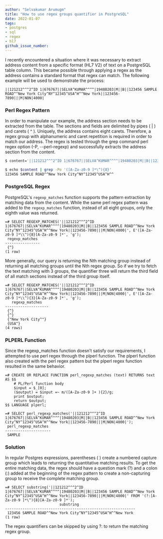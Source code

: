 ```yaml
---
author: "Selvakumar Arumugm"
title: "How to use regex groups quantifier in PostgreSQL"
date: 2022-01-07
tags:
- postgres
- sql
- regex
- hl7
github_issue_number: 
---
```


I recently encountered a situation where it was necessary to extract address content from a
specific format (HL7 V2) of text on a PostgreSQL table column. This became possible through applying a regex as the address contains a standard format that regex can match. The following example will be used to demonstrate the process: 

```
||121212^^^2^ID 1|676767||SELVA^KUMAR^^^^|19480203|M||B||123456 SAMPLE ROAD^^New York City^NY^12345^USA^H^^New York||123456-7890|||M|NON|4000|
```
### Perl Regex Pattern

In order to manipulate our example, the address section needs to be extracted from the table. The sections and fields are delimited by pipes ( | ) and carets ( ^ ). Uniquely, the address contains eight carets. Therefore, a regex group with alphanumeric and caret repetition is required in order to match our address. The regex is tested through the grep command perl regex option (-P, --perl-regexp) and successfully extracts the address section from the content.

```bash
$ content='||121212^^^2^ID 1|676767||SELVA^KUMAR^^^^|19480203|M||B||123456 SAMPLE ROAD^^New York City^NY^12345^USA^H^^New York||123456-7890|||M|NON|4000|'

$ echo $content | grep -Po '([A-Za-z0-9 ]*\^){8}'
123456 SAMPLE ROAD^^New York City^NY^12345^USA^H^^
```

### PostgreSQL Regex

PostgreSQL's `regexp_matches` function supports the pattern extraction by matching data from the content. While the same perl regex pattern was added to the `regexp_matches` function, instead of all eight groups, only the eighth value was returned. 

```postgres
=# SELECT REGEXP_MATCHES('||121212^^^2^ID 1|676767||SELVA^KUMAR^^^^|19480203|M||B||123456 SAMPLE ROAD^^New York City^NY^12345^USA^H^^New York||123456-7890|||M|NON|4000|', E'([A-Za-z0-9 ]*\\^){8}[A-Za-z0-9 ]*', 'g');
 regexp_matches 
----------------
 {^}
(1 row)
```

More generally, our query is returning the Nth matching group instead of returning all matching groups until the Nth regex group. So if we try to fetch the text matching with 3 groups, the quantifier three will return the third field of all match sections instead of the third group itself.

```postgres
=# SELECT REGEXP_MATCHES('||121212^^^2^ID 1|676767||SELVA^KUMAR^^^^|19480203|M||B||123456 SAMPLE ROAD^^New York City^NY^12345^USA^H^^New York||123456-7890|||M|NON|4000|', E'([A-Za-z0-9 ]*\\^){3}[A-Za-z0-9 ]*', 'g');
   regexp_matches   
--------------------
 {^}
 {^}
 {"New York City^"}
 {USA^}
(4 rows)
```

### PLPERL Function

Since the regexp_matches function doesn’t satisfy our requirements, I attempted to use perl regex through the plperl function. The plperl function also created with the perl regex pattern but the plperl regex function resulted in the same behavior.

```postgres
=# CREATE OR REPLACE FUNCTION perl_regexp_matches (text) RETURNS text AS $$
    # PL/Perl function body
    $input = $_[0];
    ($output) = $input =~ m/([A-Za-z0-9 ]+ ){2}/g;
    print $output;
    return $output;
$$ LANGUAGE plperl;

=# SELECT perl_regexp_matches('||121212^^^2^ID 1|676767||SELVA^KUMAR^^^^|19480203|M||B||123456 SAMPLE ROAD^^New York City^NY^12345^USA^H^^New York||123456-7890|||M|NON|4000|');
 perl_regexp_matches 
---------------------
 SAMPLE 
```

### Solution

In regular Postgres expressions, parentheses ( ) create a numbered capture group which leads to returning the quantitative matching results. To get the entire matching data, the regex should have a question mark (?) and a colon (:) added at the beginning of the regex pattern to create a non-capturing group to receive the complete matching group.

```postgres
=# SELECT substring('||121212^^^2^ID 1|676767||SELVA^KUMAR^^^^|19480203|M||B||123456 SAMPLE ROAD^^New York City^NY^12345^USA^H^^New York||123456-7890|||M|NON|4000|' FROM '(?:[A-Za-z0-9 ]*\^){8}[A-Za-z0-9 ]*');
                         substring
------------------------------------------------------------
 123456 SAMPLE ROAD^^New York City^NY^12345^USA^H^^New York
(1 row)
```

The regex quantifiers can be skipped by using ?: to return the matching regex group.
